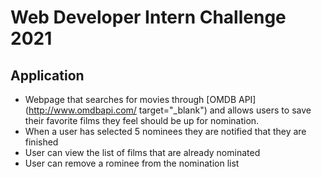 # Web Developer Intern Challenge 2021 

## Application
* Webpage that searches for movies through [OMDB API](http://www.omdbapi.com/ target="_blank") and allows users to save their favorite films they feel should be up for nomination. 
* When a user has selected 5 nominees they are notified that they are finished
* User can view the list of films that are already nominated 
* User can remove a rominee from the nomination list 
